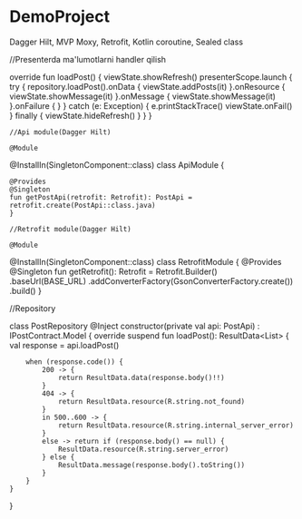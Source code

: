 # DemoProject
Dagger Hilt, MVP Moxy, Retrofit, Kotlin coroutine, Sealed class


//Presenterda ma'lumotlarni handler qilish

override fun loadPost() {
        viewState.showRefresh()
        presenterScope.launch {
            try {
                repository.loadPost().onData {
                    viewState.addPosts(it)
                }.onResource {
                    viewState.showMessage(it)
                }.onMessage {
                    viewState.showMessage(it)
                }.onFailure {
                }
            } catch (e: Exception) {
                e.printStackTrace()
                viewState.onFail()
            } finally {
                viewState.hideRefresh()
            }
        }
    }
    
    //Api module(Dagger Hilt)
    
    @Module
@InstallIn(SingletonComponent::class)
class ApiModule {

    @Provides
    @Singleton
    fun getPostApi(retrofit: Retrofit): PostApi = retrofit.create(PostApi::class.java)
    }
    
    //Retrofit module(Dagger Hilt)
    
    @Module
@InstallIn(SingletonComponent::class)
class RetrofitModule {
    @Provides
    @Singleton
    fun getRetrofit(): Retrofit = Retrofit.Builder()
        .baseUrl(BASE_URL)
        .addConverterFactory(GsonConverterFactory.create())
        .build()
}

//Repository

class PostRepository @Inject constructor(private val api: PostApi) : IPostContract.Model {
    override suspend fun loadPost(): ResultData<List<Post>> {
        val response = api.loadPost()

        when (response.code()) {
            200 -> {
                return ResultData.data(response.body()!!)
            }
            404 -> {
                return ResultData.resource(R.string.not_found)
            }
            in 500..600 -> {
                return ResultData.resource(R.string.internal_server_error)
            }
            else -> return if (response.body() == null) {
                ResultData.resource(R.string.server_error)
            } else {
                ResultData.message(response.body().toString())
            }
        }
    }
}
